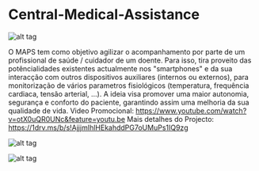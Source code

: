# Central-Medical-Assistance
![alt tag](https://fmyl2a.bn1303.livefilestore.com/y3m4OUH-WF1ufJq9Lvzt2c5zl8gEh28W7fXiANzsexjG5PXGftk4zo4y0fk8Awfixq5zXVbD4tl-ZcvtZHmfb88AkofbcDiG7c_yk1RJq4UIqswAs7VwbezOhj9ACH6UkVUKtzMsfMJl24B3RLui8aVSCqY2DuFHHn7JZ4b8fRUgqU?width=354&height=131&cropmode=none)

O MAPS tem como objetivo agilizar o acompanhamento por parte de um profissional de saúde / cuidador de um doente. Para isso, tira proveito das potêncialidades existentes actualmente nos "smartphones" e da sua interacção com outros dispositivos auxiliares (internos ou externos), para monitorização de vários parametros fisiológicos (temperatura, frequência cardiaca, tensão arterial, ...).
A ideia visa promover uma maior autonomia, segurança e conforto do paciente, garantindo assim uma melhoria da sua qualidade de vida.
Video Promocional: https://www.youtube.com/watch?v=otX0uQR0UNc&feature=youtu.be
Mais detalhes do Projecto: https://1drv.ms/b/s!AjjjmIhlHEkahddPG7oUMuPs1IQ9zg

![alt tag](https://fmyr2a.bn1303.livefilestore.com/y3mEfPgzzaj_YkJZ8dvp315I8fpyBbVhTtC_0PgLj4soL0rbYvLS8GA8UNngO-dXt2sGuhj5CvhXyPbsMOfb6bEdxzB83LK6aMNgnmelqnnF5hxhVhZWsPHdFkHpodY8IVvfCt5TOzkbJeKKQivVesEaHgmYuyY0Wqizb7EwUDPpng?width=771&height=780&cropmode=none)

![alt tag](https://fmyq2a.bn1303.livefilestore.com/y3mtyDS4Gjyw3SgJfjhJl1CKoXza00w9RvQN_tDjuxXOGO-Uhc3yDXn5vK1JaF8ERWcQUE2at20UQyVsU1M9pBPeGEw8RpqOtZy2XUKKalei1lGUqC1faF1IBXudJJABF3ywOOUPQ-hLrOAEpBoHdbFBi5uDZYp54IRg5keRbc30_Q?width=1843&height=1150&cropmode=none)
